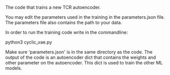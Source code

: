 The code that trains a new TCR autoencoder.

You may edit the parameters used in the training in the parameters.json file. The parameters file also contains the path to your data.

In order to run the training code write in the commandline:

python3 cyclic_vae.py

Make sure 'parameters.json' is in the same directory as the code.
The output of the code is an autoencoder dict that contains the weights and other parameter on the autoencoder. This dict is used to train the other ML models.
